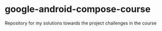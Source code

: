 # google-android-compose-course
Repository for my solutions towards the project challenges in the course
